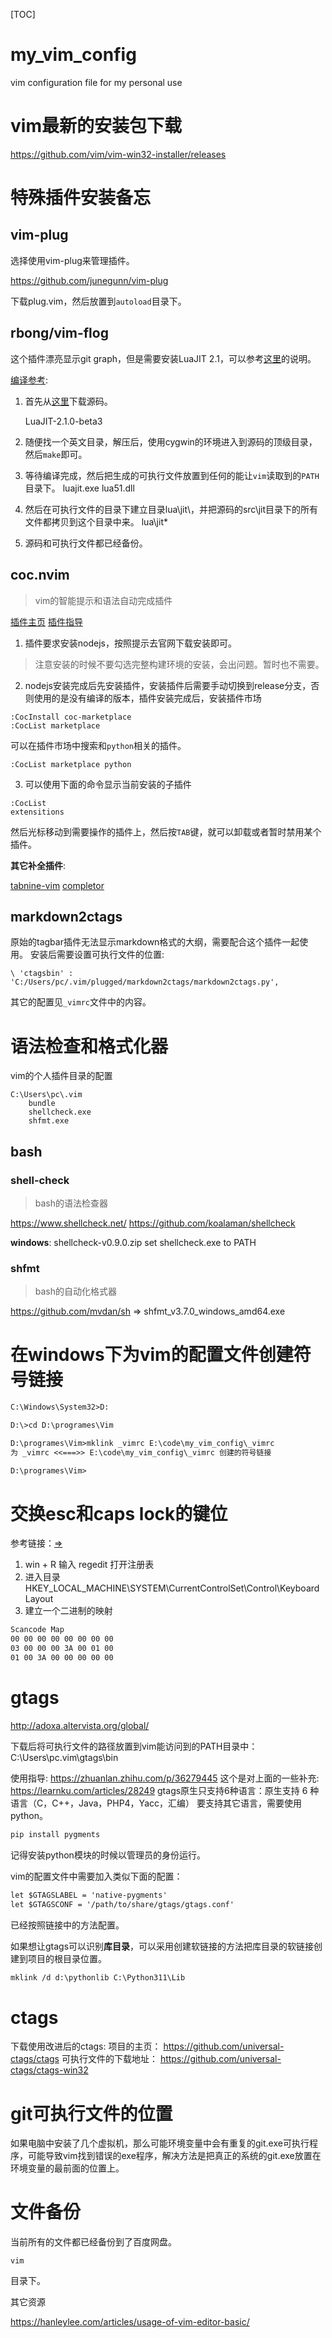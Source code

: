 
[TOC]

# my_vim_config
vim configuration file for my personal use


# vim最新的安装包下载

https://github.com/vim/vim-win32-installer/releases

# 特殊插件安装备忘

## vim-plug

选择使用vim-plug来管理插件。

https://github.com/junegunn/vim-plug

下载plug.vim，然后放置到`autoload`目录下。


## rbong/vim-flog

这个插件漂亮显示git graph，但是需要安装LuaJIT 2.1，可以参考[这里](https://github.com/rbong/vim-flog)的说明。

[编译参考](https://luajit.org/install.html):

1. 首先从[这里](https://luajit.org/download.html)下载源码。

    LuaJIT-2.1.0-beta3

2. 随便找一个英文目录，解压后，使用cygwin的环境进入到源码的顶级目录，然后`make`即可。
3. 等待编译完成，然后把生成的可执行文件放置到任何的能让`vim`读取到的`PATH`目录下。
   luajit.exe
   lua51.dll
4. 然后在可执行文件的目录下建立目录lua\jit\，并把源码的src\jit目录下的所有文件都拷贝到这个目录中来。
   lua\jit\*
5. 源码和可执行文件都已经备份。

## coc.nvim

>vim的智能提示和语法自动完成插件

[插件主页](https://github.com/neoclide/coc.nvim)
[插件指导](https://segmentfault.com/a/1190000040291763)

1. 插件要求安装nodejs，按照提示去官网下载安装即可。

>注意安装的时候不要勾选完整构建环境的安装，会出问题。暂时也不需要。

2. nodejs安装完成后先安装插件，安装插件后需要手动切换到release分支，否则使用的是没有编译的版本，插件安装完成后，安装插件市场

```
:CocInstall coc-marketplace
:CocList marketplace
```

可以在插件市场中搜索和`python`相关的插件。

```
:CocList marketplace python
```

3. 可以使用下面的命令显示当前安装的子插件

```
:CocList
extensitions
```

然后光标移动到需要操作的插件上，然后按`TAB`键，就可以卸载或者暂时禁用某个插件。

**其它补全插件**:

[tabnine-vim](https://github.com/codota/tabnine-vim)
[completor](https://github.com/maralla/completor.vim)



## markdown2ctags

原始的tagbar插件无法显示markdown格式的大纲，需要配合这个插件一起使用。
安装后需要设置可执行文件的位置:
```
\ 'ctagsbin' : 'C:/Users/pc/.vim/plugged/markdown2ctags/markdown2ctags.py',
```
其它的配置见`_vimrc`文件中的内容。


# 语法检查和格式化器

vim的个人插件目录的配置
```
C:\Users\pc\.vim
    bundle
    shellcheck.exe
    shfmt.exe
```

## bash
### shell-check
>bash的语法检查器

https://www.shellcheck.net/
https://github.com/koalaman/shellcheck


**windows**: shellcheck-v0.9.0.zip
set shellcheck.exe to PATH

### shfmt
>bash的自动化格式器

https://github.com/mvdan/sh => shfmt_v3.7.0_windows_amd64.exe



# 在windows下为vim的配置文件创建符号链接
```txt
C:\Windows\System32>D:

D:\>cd D:\programes\Vim

D:\programes\Vim>mklink _vimrc E:\code\my_vim_config\_vimrc
为 _vimrc <<===>> E:\code\my_vim_config\_vimrc 创建的符号链接

D:\programes\Vim>
```

# 交换esc和caps lock的键位

参考链接：[=>](https://cloud.tencent.com/developer/article/1748870)

1. win + R 输入 regedit 打开注册表
2. 进入目录 HKEY_LOCAL_MACHINE\SYSTEM\CurrentControlSet\Control\Keyboard Layout
3. 建立一个二进制的映射

```txt
Scancode Map
00 00 00 00 00 00 00 00
03 00 00 00 3A 00 01 00
01 00 3A 00 00 00 00 00
```

# gtags

http://adoxa.altervista.org/global/

下载后将可执行文件的路径放置到vim能访问到的PATH目录中：C:\Users\pc\.vim\gtags\bin

使用指导:
https://zhuanlan.zhihu.com/p/36279445
这个是对上面的一些补充:
https://learnku.com/articles/28249
gtags原生只支持6种语言：原生支持 6 种语言（C，C++，Java，PHP4，Yacc，汇编）
要支持其它语言，需要使用python。

```bash
pip install pygments
```

记得安装python模块的时候以管理员的身份运行。

vim的配置文件中需要加入类似下面的配置：
```txt
let $GTAGSLABEL = 'native-pygments'
let $GTAGSCONF = '/path/to/share/gtags/gtags.conf'
```

已经按照链接中的方法配置。

如果想让gtags可以识别**库目录**，可以采用创建软链接的方法把库目录的软链接创建到项目的根目录位置。

```txt
mklink /d d:\pythonlib C:\Python311\Lib
```




# ctags

下载使用改进后的ctags:
项目的主页：
https://github.com/universal-ctags/ctags
可执行文件的下载地址：
https://github.com/universal-ctags/ctags-win32


# git可执行文件的位置

如果电脑中安装了几个虚拟机，那么可能环境变量中会有重复的git.exe可执行程序，可能导致vim找到错误的exe程序，解决方法是把真正的系统的git.exe放置在环境变量的最前面的位置上。

# 文件备份

当前所有的文件都已经备份到了百度网盘。

```
vim
```
目录下。

其它资源

https://hanleylee.com/articles/usage-of-vim-editor-basic/

